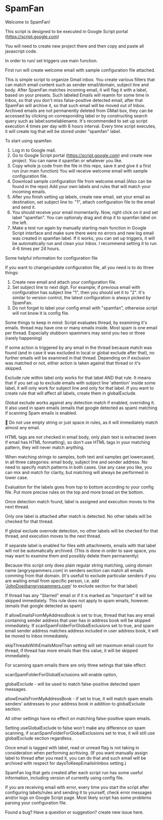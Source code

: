 # SpamFan

Welcome to SpamFan!

This script is designed to be executed in Google Script portal (https://script.google.com)

You will need to create new project there and then copy and paste all javascript code.

In order to run/ set triggers use main function.

First run will create welcome email with sample configuration file attached.

This is simple script to organize Gmail inbox. You create various filters that can match email content such as sender email/domain, subject line and body. After SpamFan matches incoming email, it will flag it with a label, based on your presets. Such labeled Emails will reamin for some time in Inbox, so that you don't miss false-positive detected email, after that SpamFan will archive it, so that such email will be moved out of Inbox. Archived emails are not permanently deleted from GMail box, they can be accessed by clicking on corresponding label or by constructing search query such as label:somelablename. It's recommended to set up script execution 4 times per day with 6 hours interval. Every time script executes, it will create log that will be stored under "spamfan" label. 

To start using spamfan:
1. Log in to Google mail.
2. Go to Google Script portal (https://script.google.com) and create new project. You can name it spamfan or whatever you like.
3. Copy whole js code from the file in this repo, save it and give it a first run (run main function) 
You will receive welcome email with sample configuration file.
4. Download sample configuration file from welcome email.(Also can be found in the repo) Add your own labels and rules that will match your incoming emails.
5. After you finish setting up labels, create new email, set your email as destination, set subject line to: "1", attach configuration file to the email and send it. 
6. You should receive your email momentarily. Now, right click on it and set label "spamfan". You can optionaly drag and drop it to spamfan label on the left.
7. Make a test run again by manually starting main function in Google Script interface and make sure there were no errors and new log email was created in spamfan label. If it works, you can set up triggers, it will be automatically run and clean your Inbox. I recommend setting it to run 4-6 times per 24 hours.

Some helpful information for configuration file

If you want to change/update configuration file, all you need is to do three things: 
1. Create new email and attach your configuration file.
2. Set subject line to next digit. For example, if previous email with configuration has subject line "1", then you should set it to "2". It's similar to version control, the latest configuration is always picked by SpamFan.
3. Do not forget to label your config email with "spamfan", otherwise script will not know it is config file. 


Some things to keep in mind:
Script evaluates thread, by examining it's emails. thread may have one or many emails inside. Most spam is one email per thread. Especially stubborn spammers may send you two or three (rarely happening)

If some action is triggered by any email in the thread because match was found (and in case it was excluded in local or global exclude after that), no further emails will be examined in that thread. Depending on if exclusion was matched or not, either action is taken against that thread or it's skipped.

Exclude rule within label only works for that label AND that rule. It means that if you set up to exclude emails with subject line 'attention' inside some label, it will only work for subject line and only for that label. If you want to create rule that will affect all labels, create them in globalExclude.

Global exclude works against any detection match if enabled, overriding it. It also used in spam emails (emails that google detected as spam) matching if scanning Spam emails is enabled.

&#x1F534; Do not use empty string or just space in rules, as it will immediately match almost any email.

HTML tags are not checked in email body, only plain text is extracted (even if email has HTML formatting), so don't use HTML tags in your matching pattern, they will never match anything.

When matching strings to samples, both text and samples get lowercased, in all three categories: email body, subject line and sender address. No need to specify match patterns in both cases. Use any case you like, you can mix and match for clarity, but matching will always be performed in lower case.

Evaluation for the labels goes from top to bottom according to your config file. Put more precise rules on the top and more broad on the bottom.

Once detection match found, label is assigned and execution moves to the next thread.

Only one label is attached after match is detected. No other labels will be checked for that thread.

If global exclude overrode detection, no other labels will be checked for that thread, and execution moves to the next thread.

If separate label is enabled for files with attachments, emails with that label will not be automatically archived. (This is done in order to save space, you may want to examine them and possibly delete them permanently)

Because this script only does plain regular string matching, using domain name (angryspammers.com) in senders section can match all emails comming from that domain. (It's usefull to exclude particular senders if you are waiting email from specific person, i.e. add 'JohnDoe@angryspammers.com' to exclude section for that label)

If thread has any "Starred" email or if it is marked as "important" it will be skipped immediately. This rule does not apply to spam emails, however. (emails that google detected as spam)

If allowEmailsFromMyAddressBook is set to true, thread that has any email containing sender address that user has in address book will be skipped immediately. If scanSpamFolderForGlobalExclusions set to true, and spam email sender address matches address included in user address book, it will be moved to Inbox immediately.

skipThreadsWithEmailsMoreThan setting will set maximum email count for thread, if thread has more emails than this value, it will be skipped immediately.

For scanning spam emails there are only three setings that take effect: 

scanSpamFolderForGlobalExclusions will enable option,

globalExclude - will be used to match false-positive detected spam messages. 

allowEmailsFromMyAddressBook - if set to true, it will match spam emails senders' addresses to your address book in addition to globalExclude section.

All other settings have no effect on matching false-positive spam emails. 

Setting useGlobalExclude to false won't make any difference on spam scanning, if scanSpamFolderForGlobalExclusions set to true, it will still use globalExclude section regardless. 

Once email is tagged with label, read or unread flag is not taking in consideration when performing acrhiving. (If you want manually assign label to thread after you read it, you can do that and such email will be archived with respect for daysToKeepEmailsInInbox setting.)

SpamFan log that gets created after each script run has some useful information, including version of currently using config file. 


If you are receiving email with error, every time you start the script after configuring labels/rules and sending it to yourself, check error messages and/or logs on Google Script page. Most likely script has some problems parsing your configuration file.

Found a bug? Have a question or suggestion? create new issue here.
